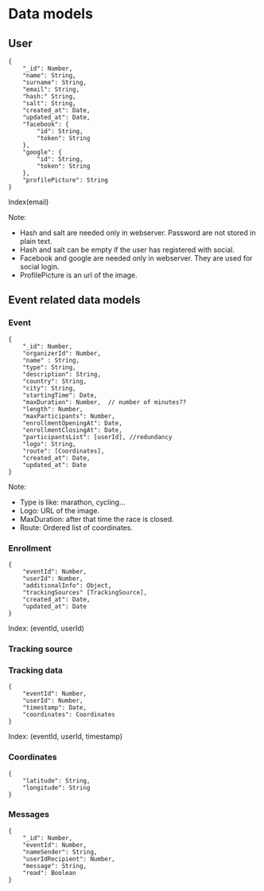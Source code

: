 # Data models

## User
```
{
    "_id": Number,
    "name": String,
    "surname": String,
    "email": String,
    "hash:" String,
    "salt": String,
    "created_at": Date,
    "updated_at": Date,
    "facebook": {
        "id": String,
        "token": String
    },
    "google": {
        "id": String,
        "token": String
    },
    "profilePicture": String
}
```

Index(email)

Note:
- Hash and salt are needed only in webserver. Password are not stored in plain text.
- Hash and salt can be empty if the user has registered with social.
- Facebook and google are needed only in webserver. They are used for social login.
- ProfilePicture is an url of the image.

## Event related data models

### Event
```
{
    "_id": Number,
    "organizerId": Number,
    "name" : String,
    "type": String,
    "description": String,
    "country": String,
    "city": String,
    "startingTime": Date,
    "maxDuration": Number,  // number of minutes??
    "length": Number,
    "maxParticipants": Number,
    "enrollmentOpeningAt": Date,
    "enrollmentClosingAt": Date,
    "participantsList": [userId], //redundancy
    "logo": String,
    "route": [Coordinates],
    "created_at": Date,
    "updated_at": Date
}
```
Note:
- Type is like: marathon, cycling...
- Logo: URL of the image.
- MaxDuration: after that time the race is closed.
- Route: Ordered list of coordinates.

### Enrollment

```
{
    "eventId": Number,
    "userId": Number,
    "additionalInfo": Object,
    "trackingSources" [TrackingSource],
    "created_at": Date,
    "updated_at": Date
}
```

Index: (eventId, userId)

### Tracking source

### Tracking data

```
{
    "eventId": Number,
    "userId": Number,
    "timestamp": Date,
    "coordinates": Coordinates
}
```

Index: (eventId, userId, timestamp)

### Coordinates

```
{
    "latitude": String,
    "longitude": String
}
```

### Messages

```
{
    "_id": Number,
    "eventId": Number,
    "nameSender": String,
    "userIdRecipient": Number,
    "message": String,
    "read": Boolean
}
```
 
